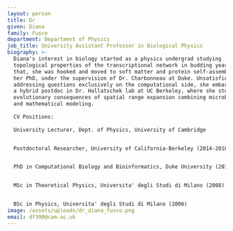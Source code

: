 ```yaml
---
layout: person
title: Dr
given: Diana
family: Fusco
department: Department of Physics
job_title: University Assistant Professor in Biological Physics
biography: >-
  Diana's interest in biology started as a physics undergrad studying
  topological properties of the transcriptional network in budding yeast. After
  that, she was hooked and moved to soft matter and protein self-assembly for
  her PhD, under the supervision of Dr. Charbonneau at Duke. Unsatisfied with
  addressing questions exclusively on the computational side, she embarked onto
  a hybrid postdoc in Dr. Hallatschek lab at UC Berkeley, where she studied the
  evolutionary consequences of spatial range expansion combining microbiology
  and mathematical modeling.
   
  CV Positions:
   
  University Lecturer, Dept. of Physics, University of Cambridge


  Postdoctoral Researcher, University of California-Berkeley (2014-2018)


  PhD in Computational Biology and Bioinformatics, Duke University (2014)


  MSc in Theoretical Physics, Universita' degli Studi di Milano (2008)


  BSc in Physics, Universita' degli Studi di Milano (2006)
image: /assets/uploads/dr_diana_fusco.png
email: df390@cam.ac.uk
---
```

